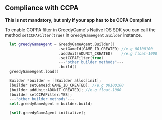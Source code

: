 ## **Compliance with CCPA**

**This is not mandatory, but only if your app has to be CCPA Compliant**


To enable COPPA filter in GreedyGame's Native iOS SDK you can call the method `setCCPAFilter(true)` in `GreedyGameAgent.Builder` instance.

```Swift tab= hl_lines="4"
  let greedyGameAgent = GreedyGameAgent.Builder()
                        .setGameId(GAME_ID_CREATED) //e.g 00100100
                        .addUnit(ADUNIT_CREATED)    //e.g float-1000
                        .setCCPAFilter(true)
                        ---"other builder methods"---
                        .build()
  greedyGameAgent.load()
```

```Objective-C tab="Objective-C" hl_lines="4"
  Builder *builder = [[Builder alloc]init];
  [builder setGameId:GAME_ID_CREATED]; //e.g 00100100
  [builder addUnit:ADUNIT_CREATED]; //e.g float-1000
  [builder setCCPAFilter:YES];
  ---"other builder methods"---
  self.greedyGameAgent = builder.build;

  [self.greedyGameAgent initialize];
```